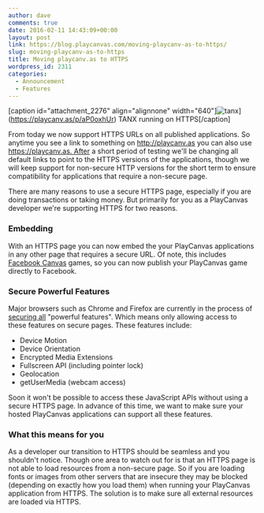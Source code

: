 ```yaml
---
author: dave
comments: true
date: 2016-02-11 14:43:09+00:00
layout: post
link: https://blog.playcanvas.com/moving-playcanv-as-to-https/
slug: moving-playcanv-as-to-https
title: Moving playcanv.as to HTTPS
wordpress_id: 2311
categories:
  - Announcement
  - Features
---
```


[caption id="attachment_2276" align="alignnone" width="640"]![tanx](https://blog.playcanvas.com/wp-content/uploads/2016/01/tanx-1024x576.jpg)](https://playcanv.as/p/aP0oxhUr) TANX running on HTTPS[/caption]

From today we now support HTTPS URLs on all published applications. So anytime you see a link to something on http://playcanv.as you can also use https://playcanv.as. After a short period of testing we'll be changing all default links to point to the HTTPS versions of the applications, though we will keep support for non-secure HTTP versions for the short term to ensure compatibility for applications that require a non-secure page.

There are many reasons to use a secure HTTPS page, especially if you are doing transactions or taking money. But primarily for you as a PlayCanvas developer we're supporting HTTPS for two reasons.

### Embedding

With an HTTPS page you can now embed the your PlayCanvas applications in any other page that requires a secure URL. Of note, this includes [Facebook Canvas](https://developers.facebook.com/docs/games/gamesonfacebook) games, so you can now publish your PlayCanvas game directly to Facebook.

### Secure Powerful Features

Major browsers such as Chrome and Firefox are currently in the process of [securing all](https://code.google.com/p/chromium/issues/detail?id=481604) "powerful features". Which means only allowing access to these features on secure pages. These features include:

- Device Motion
- Device Orientation
- Encrypted Media Extensions
- Fullscreen API (including pointer lock)
- Geolocation
- getUserMedia (webcam access)

Soon it won't be possible to access these JavaScript APIs without using a secure HTTPS page. In advance of this time, we want to make sure your hosted PlayCanvas applications can support all these features.

### What this means for you

As a developer our transition to HTTPS should be seamless and you shouldn't notice. Though one area to watch out for is that an HTTPS page is not able to load resources from a non-secure page. So if you are loading fonts or images from other servers that are insecure they may be blocked (depending on exactly how you load them) when running your PlayCanvas application from HTTPS. The solution is to make sure all external resources are loaded via HTTPS.
